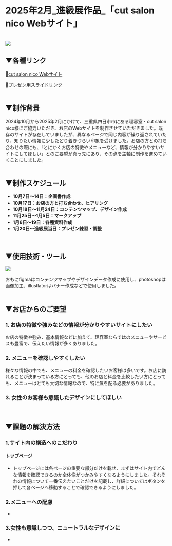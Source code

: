 # 2025年2月_進級展作品_「cut salon nico Webサイト」
<br />

<img src="./image/image-001.png">

## ▼各種リンク
🔗[cut salon nico Webサイト](https://kanade.raindrop.jp/cutsalonnico/)

🔗[プレゼン用スライドリンク](https://www.canva.com/design/DAGdGROfhhI/TroupHsVM4ccIp99cjBMIg/view)
<br />
<br />


## ▼制作背景
2024年10月から2025年2月にかけて、三重県四日市市にある理容室・cut salon nico様にご協力いただき、お店のWebサイトを制作させていただきました。既存のサイトが存在していましたが、異なるページで同じ内容が繰り返されていたり、知りたい情報に少したどり着きづらい印象を受けました。お店の方との打ち合わせの際にも、「とにかくお店の特徴やメニューなど、情報が分かりやすいサイトにしてほしい」とのご要望が真っ先にあり、その点を主軸に制作を進めていくことにしました。
<br />
<br />

## ▼制作スケジュール

- **10月7日〜14日：企画書作成**
- **10月17日：お店の方と打ち合わせ、ヒアリング**
- **10月18日〜11月24日：コンテンツマップ、デザイン作成**
- **11月25日〜1月5日：マークアップ**
- **1月6日〜19日：各種資料作成**
- **1月20日〜進級展当日：プレゼン練習・調整**
<br />

## ▼使用技術・ツール
![](https://skillicons.dev/icons?i=html,css,scss,js,figma,ps,ai,vscode)

おもにfigmaはコンテンツマップやデザインデータ作成に使用し、photoshopは画像加工、illustlatorはバナー作成などで使用しました。
<br />
<br />

## ▼お店からのご要望
### 1. お店の特徴や強みなどの情報が分かりやすいサイトにしたい
お店の特徴や強み、基本情報などに加えて、理容室ならではのメニューやサービスも豊富で、伝えたい情報が多くありました。


### 2. メニューを確認しやすくしたい
様々な情報の中でも、メニューの料金を確認したいお客様は多いです。お店に訪れることが決まっている方にとっても、他のお店と料金を比較したい方にとっても、メニューはとても大切な情報なので、特に気を配る必要がありました。


### 3. 女性のお客様も意識したデザインにしてほしい
<br />

## ▼課題の解決方法
### 1.サイト内の構造へのこだわり

#### トップページ
- トップページには各ページの重要な部分だけを載せ、まずはサイト内でどんな情報を確認できるのか全体像がつかみやすくなるようにしました。それぞれの情報について一番伝えたいことだけを記載し、詳細についてはボタンを押して各ページへ移動することで確認できるようにしました。




### 2.メニューへの配慮
- 

  
### 3.女性も意識しつつ、ニュートラルなデザインに
- 


